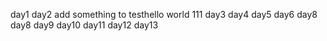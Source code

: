 day1
day2
add something to testhello world
111
day3
day4
day5
day6
day8
day8
day9
day10
day11
day12
day13

